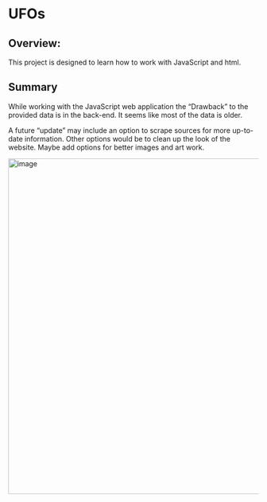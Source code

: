 # UFOs

## Overview:

This project is designed to learn how to work with JavaScript and html. 

## Summary 

While working with the JavaScript web application the “Drawback” to the provided data 
is in the back-end. It seems like most of the data is older. 

A future “update” may include an option to scrape sources for more up-to-date information. 
Other options would be to clean up the look of the website. Maybe add options for better images and art work. 


<img width="675" alt="image" src="https://user-images.githubusercontent.com/98936157/177586505-36ecf87b-0b4b-4e16-99a7-d3ba2a395c2f.png">
